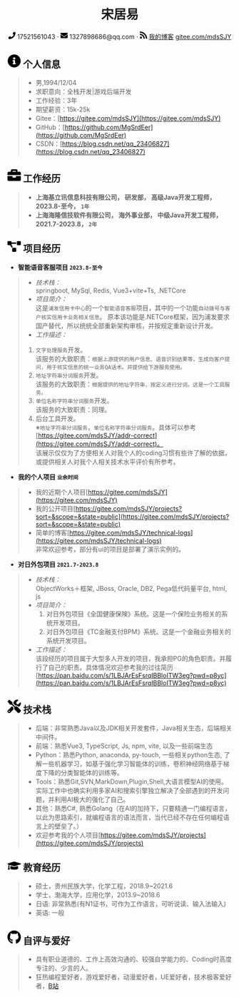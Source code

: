 <link rel="stylesheet" type="text/css" href="assets/css/styles.css">

<h1 style="text-align: center">宋居易</h1>


<div style="text-align: center">
<span>
<img src="assets/phone-solid.svg" width="16" alt="电话">
17521561043
</span>
·
<span>
<img src="assets/envelope-solid.svg" width="16" alt="邮箱">
<a>1327898686@qq.com</a>
</span>
·
<span>
<img src="assets/rss-solid.svg" width="16" alt="博客">
<a href="https://gitee.com/mdsSJY/projects">我的博客</a>
<a href="https://gitee.com/mdsSJY/projects">gitee.com/mdsSJY</a>
</span>

</div> 


## <img src="assets/info-circle-solid.svg" width="30px"> 个人信息
> - 男,1994/12/04
> - 求职意向：全栈开发|游戏后端开发
> - 工作经验：3年
> - 期望薪资：15k-25k
> - Gitee：[https://gitee.com/mdsSJY](https://gitee.com/mdsSJY)
> - GitHub：[https://github.com/MgSrdEer](https://github.com/MgSrdEer)
> - CSDN：[https://blog.csdn.net/qq_23406827](https://blog.csdn.net/qq_23406827)

## <img src="assets/briefcase-solid.svg" width="30px"> 工作经历

> - **上海基立讯信息科技有限公司， 研发部， 高级Java开发工程师， 2023.8-至今， `1年`**
> - **上海海隆信技软件有限公司， 海外事业部， 中级Java开发工程师， 2021.7-2023.8， `2年`**


## <img src="assets/project-diagram-solid.svg" width="30px"> 项目经历
- **智能语音客服项目 `2023.8-至今`**  
>   * *技术栈：*   
    springboot, MySql, Redis, Vue3+vite+Ts, .NETCore 
>  * _项目简介：_  
    这是`浦发信用卡中心`的一个`智能语音客服`项目，其中的一个功能`自动拨号与客户核实信用卡业务相关信息`。
  原本该功能是.NETCore框架，因为浦发要求国产替代，所以统统全部重新架构审核，并按规定重新设计开发。
>  * _工作描述：_  
>   1. `文字处理服务`开发。  
   该服务的大致职责：`根据上游提供的用户信息、语音识别结果等，生成向客户提问，用于核实信息的统一业务QA话术。并提供给下游服务使用。`
>   2. `地址字符串分词服务`开发。  
   该服务的大致职责：`根据提供的地址字符串，按定义进行分词。这是一个工具服务。`
>   3. `单位名称字符串分词服务`开发。  
   该服务的大致职责：同理。  
>   4. 后台工具开发。  
 ※`地址字符串分词服务`，`单位名称字符串分词服务`。具体可以参考[https://gitee.com/mdsSJY/addr-correct](https://gitee.com/mdsSJY/addr-correct)。  
  该展示仅仅为了方便相关人对我个人的coding习惯有些许了解的依据，或提供相关人对我个人相关技术水平评价有所参考。  

- **我的个人项目 `业余时间`**  
>  * 我的近期个人项目[https://gitee.com/mdsSJY](https://gitee.com/mdsSJY)
>  * 我的公开项目[https://gitee.com/mdsSJY/projects?sort=&scope=&state=public](https://gitee.com/mdsSJY/projects?sort=&scope=&state=public)
>  * 简单的博客[https://gitee.com/mdsSJY/technical-logs](https://gitee.com/mdsSJY/technical-logs)  
> 非常欢迎参考，部分有ui的项目是部署了演示实例的。

- **对日外包项目 `2021.7-2023.8`**
>  * *技术栈：*  
   ObjectWorks＋框架, JBoss, Oracle, DB2, Pega低代码量平台, html, js
>  * _项目简介：_   
>    1. 对日外包项目《全国健康保険》系统。这是一个保险业务相关的系统开发项目。  
>    2. 对日外包项目《TC金融支付BPM》系统。这是一个金融业务相关的系统开发项目。
>  * _工作描述：_  
   该段经历的项目属于大型多人开发的项目，我承担PG的角色职责。并履行了自己的职责。具体情况欢迎参考我的过往简历  
   [https://pan.baidu.com/s/1LBJArEsFsrqIBBloITW3eg?pwd=p8yc](https://pan.baidu.com/s/1LBJArEsFsrqIBBloITW3eg?pwd=p8yc)


## <img src="assets/tools-solid.svg" width="30px"> 技术栈
> - 后端：非常熟悉Java以及JDK相关开发套件，Java相关生态，后端相关中间件。
> - 前端：熟悉Vue3, TypeScript, Js, npm, vite, 以及一些前端生态
> - Python：熟悉Python, anaconda, py-touch, 一些相关python生态, 了解一些机器学习，如基于强化学习智能体的训练，卷积神经网络基于梯度下降的分类智能体的训练等。
> - Tools：熟悉Git,SVN,MarkDown,Plugin,Shell,大语言模型AI的使用。实际工作中也确实利用多家AI和搜索引擎独立解决了全部遇到的开发问题，并利用AI极大的强化了自己。
> - 其他：熟悉C#, 熟悉Golang（在AI的加持下，只要精通一门编程语言，以此为思路索引，就编程语言的语法而言，当代已经不存在任何编程语言上的壁垒了。）
> - 欢迎参考我的个人项目[https://gitee.com/mdsSJY/projects](https://gitee.com/mdsSJY/projects)

## <img src="assets/graduation-cap-solid.svg" width="30px"> 教育经历
> - 硕士，贵州民族大学，化学工程，2018.9~2021.6
> - 学士，渤海大学，应用化学，2013.9~2018.6
> - 日语: 非常熟悉(有N1证书，可作为工作语言，可听说读、输入法输入)
> - 英语: 一般  
  
## <img src="assets/github-brands.svg" width="30px"> 自评与爱好  

> - 具有职业道德的、工作上高效沟通的、较强自学能力的、Coding时高度专注的、少言的人。
> - 狂热编程爱好者，游戏爱好者，动漫爱好者，UE爱好者，技术极客爱好者，[B站](https://space.bilibili.com/1953921)